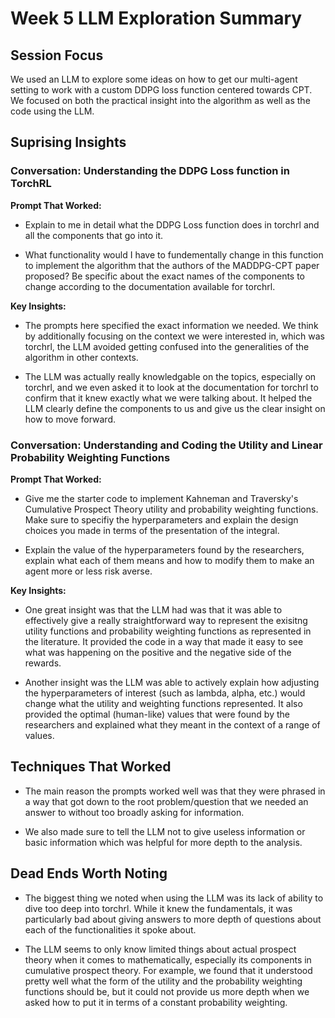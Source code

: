 # Week 5 LLM Exploration Summary


## Session Focus 

We used an LLM to explore some ideas on how to get our multi-agent setting to work with a custom DDPG loss function centered towards CPT. We focused on both the practical insight into the algorithm as well as the code using the LLM.

## Suprising Insights

### Conversation: Understanding the DDPG Loss function in TorchRL

**Prompt That Worked:** 

- Explain to me in detail what the DDPG Loss function does in torchrl and all the components that go into it.

- What functionality would I have to fundementally change in this function to implement the algorithm that the authors of the MADDPG-CPT paper proposed? Be specific about the exact names of the components to change according to the documentation available for torchrl.

**Key Insights:**

- The prompts here specified the exact information we needed. We think by additionally focusing on the context we were interested in, which was torchrl, the LLM avoided getting confused into the generalities of the algorithm in other contexts.

- The LLM was actually really knowledgable on the topics, especially on torchrl, and we even asked it to look at the documentation for torchrl to confirm that it knew exactly what we were talking about. It helped the LLM clearly define the components to us and give us the clear insight on how to move forward.


### Conversation: Understanding and Coding the Utility and Linear Probability Weighting Functions

**Prompt That Worked:** 

- Give me the starter code to implement Kahneman and Traversky's Cumulative Prospect Theory utility and probability weighting functions. Make sure to specifiy the hyperparameters and explain the design choices you made in terms of the presentation of the integral.

- Explain the value of the hyperparameters found by the researchers, explain what each of them means and how to modify them to make an agent more or less risk averse.

**Key Insights:**

- One great insight was that the LLM had was that it was able to effectively give a really straightforward way to represent the exisitng utility functions and probability weighting functions as represented in the literature. It provided the code in a way that made it easy to see what was happening on the positive and the negative side of the rewards.

- Another insight was the LLM was able to actively explain how adjusting the hyperparameters of interest (such as lambda, alpha, etc.) would change what the utility and weighting functions represented. It also provided the optimal (human-like) values that were found by the researchers and explained what they meant in the context of a range of values.

## Techniques That Worked

-  The main reason the prompts worked well was that they were phrased in a way that got down to the root problem/question that we needed an answer to without too broadly asking for information. 

- We also made sure to tell the LLM not to give useless information or basic information which was helpful for more depth to the analysis.


## Dead Ends Worth Noting

- The biggest thing we noted when using the LLM was its lack of ability to dive too deep into torchrl. While it knew the fundamentals, it was particularly bad about giving answers to more depth of questions about each of the functionalities it spoke about.

- The LLM seems to only know limited things about actual prospect theory when it comes to mathematically, especially its components in cumulative prospect theory. For example, we found that it understood pretty well what the form of the utility and the probability weighting functions should be, but it could not provide us more depth when we asked how to put it in terms of a constant probability weighting.